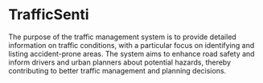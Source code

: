 # TrafficSenti
The purpose of the traffic management system is to provide 
detailed information on traffic conditions, with a particular focus on identifying and listing accident-prone areas. 
The system aims to enhance road safety and inform drivers and urban planners about potential hazards, thereby 
contributing to better traffic management and planning decisions. 
